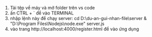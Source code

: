 1. Tải tệp về máy và mở folder trên vs code
2. ấn CTRL + ` để vào TERMINAL
3. nhập lệnh này để chạy server: cd D:\du-an-gui-nhan-file\server
& "D:\Program Files\Nodejs\node.exe" server.js
4. vào trang http://localhost:4000/register.html để vào ứng dụng
